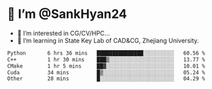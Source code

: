 # 👋 I’m @SankHyan24

- 👀 I’m interested in CG/CV/HPC...
- 🌱 I’m learning in State Key Lab of CAD&CG, Zhejiang University.

<!---
SankHyan24/SankHyan24 is a ✨ special ✨ repository because its `README.md` (this file) appears on your GitHub profile.
You can click the Preview link to take a look at your changes.
--->
<!--START_SECTION:waka-->

```txt
Python       6 hrs 36 mins   ███████████████░░░░░░░░░░   60.56 %
C++          1 hr 30 mins    ███▒░░░░░░░░░░░░░░░░░░░░░   13.77 %
CMake        1 hr 5 mins     ██▓░░░░░░░░░░░░░░░░░░░░░░   10.01 %
Cuda         34 mins         █▒░░░░░░░░░░░░░░░░░░░░░░░   05.24 %
Other        28 mins         █░░░░░░░░░░░░░░░░░░░░░░░░   04.29 %
```

<!--END_SECTION:waka-->

